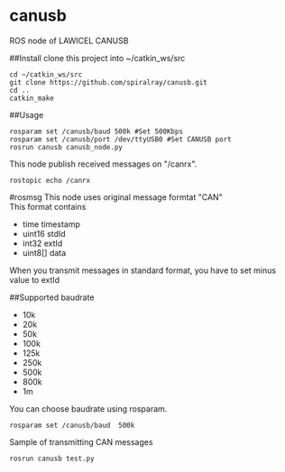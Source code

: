 # canusb
ROS node of LAWICEL CANUSB

##Install
clone this project into ~/catkin_ws/src

    cd ~/catkin_ws/src
    git clone https://github.com/spiralray/canusb.git
    cd ..
    catkin_make

##Usage

    rosparam set /canusb/baud 500k #Set 500Kbps
    rosparam set /canusb/port /dev/ttyUSB0 #Set CANUSB port
    rosrun canusb canusb_node.py

This node publish received messages on "/canrx".

    rostopic echo /canrx

#rosmsg
This node uses original message formtat "CAN"  
This format contains  

* time timestamp
* uint16 stdId
* int32 extId
* uint8[] data

When you transmit messages in standard format, you have to set minus value to extId

##Supported baudrate
* 10k
* 20k
* 50k
* 100k
* 125k
* 250k
* 500k
* 800k
* 1m

You can choose baudrate using rosparam.

    rosparam set /canusb/baud  500k

Sample of transmitting CAN messages

    rosrun canusb test.py
